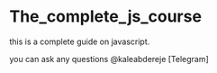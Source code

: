 # The_complete_js_course
this is a complete guide on javascript.

you can ask any questions @kaleabdereje [Telegram]
